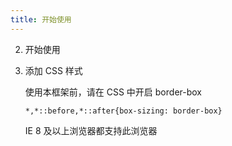 ```yaml
---
title: 开始使用
---
```


2. 开始使用

1. 添加 CSS 样式

    使用本框架前，请在 CSS 中开启 border-box
    
    ```
    *,*::before,*::after{box-sizing: border-box}
    ```
    IE 8 及以上浏览器都支持此浏览器
    
 

